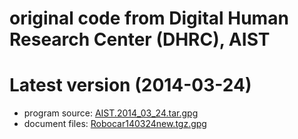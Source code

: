 # original code from Digital Human Research Center (DHRC), AIST


# Latest version (2014-03-24)
- program source: [AIST.2014_03_24.tar.gpg](./AIST.2014_03_24.tar.gpg)
- document files: [Robocar140324new.tgz.gpg](http://nacc.nagasaki-u.ac.jp/autoware/Robocar140324new.tgz.gpg)

